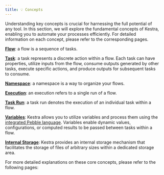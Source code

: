 ```yaml
---
title: 💡 Concepts
---
```


Understanding key concepts is crucial for harnessing the full potential of any tool. In this section, we will explore the fundamental concepts of Kestra, enabling you to automate your processes efficiently. For detailed information on each concept, please refer to the corresponding pages.


[**Flow**](01.flows.md): a flow is a sequence of tasks.

[**Task**](01.flows.md#task): a task represents a discrete action within a flow. Each task can have properties, utilize inputs from the flow, consume outputs generated by other tasks, execute specific actions, and produce outputs for subsequent tasks to consume.

[**Namespace**](01.flows.md#namespace): a namespace is a way to organize your flows.

[**Execution**](02.executions.md#): an execution refers to a single run of a flow.

[**Task Run**](02.executions.md#task-run): a task run denotes the execution of an individual task within a flow.

[**Variables**](03.storage.md#variables): Kestra allows you to utilize variables and process them using the [integrated Pebble language](./05.developer-guide/03.variables/01.index.md). Variables enable dynamic values, configurations, or computed results to be passed between tasks within a flow.

[**Internal Storage**](03.storage.md#internal-storage): Kestra provides an internal storage mechanism that facilitates the storage of files of arbitrary sizes within a dedicated storage area.

For more detailed explanations on these core concepts, please refer to the following pages:

<ChildTableOfContents />